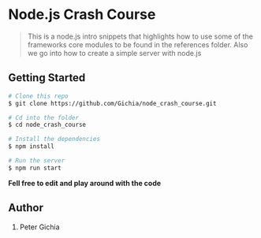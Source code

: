 # Node.js Crash Course
> This is a node.js intro snippets that highlights how to use some of the frameworks core modules to be found in the references folder. Also we go into how to create a simple server with node.js

## Getting Started
```bash
# Clone this repo
$ git clone https://github.com/Gichia/node_crash_course.git

# Cd into the folder
$ cd node_crash_course

# Install the dependencies
$ npm install

# Run the server
$ npm run start
```

**Fell free to edit and play around with the code**

## Author
1. Peter Gichia